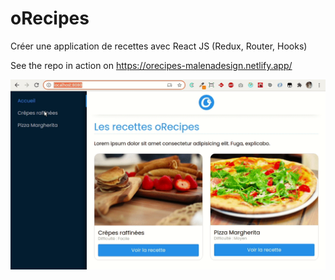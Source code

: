 # oRecipes

Créer une application de recettes avec React JS (Redux, Router, Hooks)

See the repo in action on https://orecipes-malenadesign.netlify.app/


!['résultat'](./resultat.gif)
